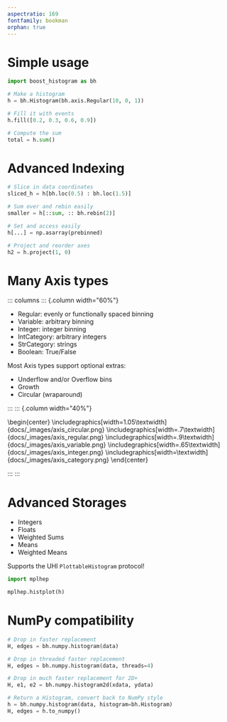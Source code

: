 ```yaml
---
aspectratio: 169
fontfamily: bookman
orphan: true
---
```


# Simple usage

<!--
Build with:
pandoc docs/banner_slides.md -t beamer -o banner_slides.pdf

Converted to GIF with ezgif.com, 300 ms delay time.
-->

```python
import boost_histogram as bh

# Make a histogram
h = bh.Histogram(bh.axis.Regular(10, 0, 1))

# Fill it with events
h.fill([0.2, 0.3, 0.6, 0.9])

# Compute the sum
total = h.sum()
```

# Advanced Indexing

```python
# Slice in data coordinates
sliced_h = h[bh.loc(0.5) : bh.loc(1.5)]

# Sum over and rebin easily
smaller = h[::sum, :: bh.rebin(2)]

# Set and access easily
h[...] = np.asarray(prebinned)

# Project and reorder axes
h2 = h.project(1, 0)
```

# Many Axis types

::: columns
::: {.column width="60%"}

- Regular: evenly or functionally spaced binning
- Variable: arbitrary binning
- Integer: integer binning
- IntCategory: arbitrary integers
- StrCategory: strings
- Boolean: True/False

Most Axis types support optional extras:

- Underflow and/or Overflow bins
- Growth
- Circular (wraparound)

:::
::: {.column width="40%"}

\begin{center}
\includegraphics[width=1.05\textwidth]{docs/\_images/axis_circular.png}
\includegraphics[width=.7\textwidth]{docs/\_images/axis_regular.png}
\includegraphics[width=.9\textwidth]{docs/\_images/axis_variable.png}
\includegraphics[width=.65\textwidth]{docs/\_images/axis_integer.png}
\includegraphics[width=\textwidth]{docs/\_images/axis_category.png}
\end{center}

:::
:::

# Advanced Storages

- Integers
- Floats
- Weighted Sums
- Means
- Weighted Means

Supports the UHI `PlottableHistogram` protocol!

```python
import mplhep

mplhep.histplot(h)
```

# NumPy compatibility

```python
# Drop in faster replacement
H, edges = bh.numpy.histogram(data)

# Drop in threaded faster replacement
H, edges = bh.numpy.histogram(data, threads=4)

# Drop in much faster replacement for 2D+
H, e1, e2 = bh.numpy.histogram2d(xdata, ydata)

# Return a Histogram, convert back to NumPy style
h = bh.numpy.histogram(data, histogram=bh.Histogram)
H, edges = h.to_numpy()
```
